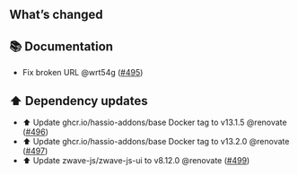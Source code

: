 ## What’s changed

## 📚 Documentation

- Fix broken URL @wrt54g ([#495](https://github.com/hassio-addons/addon-zwave-js-ui/pull/495))

## ⬆️ Dependency updates

- ⬆️ Update ghcr.io/hassio-addons/base Docker tag to v13.1.5 @renovate ([#496](https://github.com/hassio-addons/addon-zwave-js-ui/pull/496))
- ⬆️ Update ghcr.io/hassio-addons/base Docker tag to v13.2.0 @renovate ([#497](https://github.com/hassio-addons/addon-zwave-js-ui/pull/497))
- ⬆️ Update zwave-js/zwave-js-ui to v8.12.0 @renovate ([#499](https://github.com/hassio-addons/addon-zwave-js-ui/pull/499))
